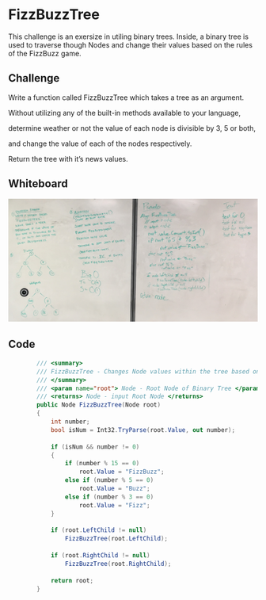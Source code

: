 # FizzBuzzTree

This challenge is an exersize in utiling binary trees. Inside, a binary tree is used to traverse
though Nodes and change their values based on the rules of the FizzBuzz game.

## Challenge

Write a function called FizzBuzzTree which takes a tree as an argument.

Without utilizing any of the built-in methods available to your language, 

determine weather or not the value of each node is divisible by 3, 5 or both,

and change the value of each of the nodes respectively.

Return the tree with it’s news values.

## Whiteboard

![FizzBuzzTree](../../assets/fizzbuzztree.jpg)

## Code
```C#
        /// <summary>
        /// FizzBuzzTree - Changes Node values within the tree based on traditional FizzBuzz rules.
        /// </summary>
        /// <param name="root"> Node - Root Node of Binary Tree </param>
        /// <returns> Node - input Root Node </returns>
        public Node FizzBuzzTree(Node root)
        {
            int number;
            bool isNum = Int32.TryParse(root.Value, out number);

            if (isNum && number != 0)
            {
                if (number % 15 == 0)
                    root.Value = "FizzBuzz";
                else if (number % 5 == 0)
                    root.Value = "Buzz";
                else if (number % 3 == 0)
                    root.Value = "Fizz";
            }

            if (root.LeftChild != null)
                FizzBuzzTree(root.LeftChild);

            if (root.RightChild != null)
                FizzBuzzTree(root.RightChild);

            return root;
        }
```
